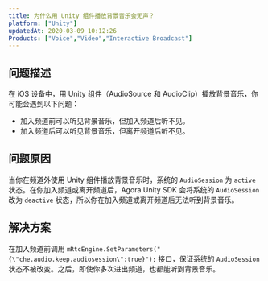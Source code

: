 ```yaml
---
title: 为什么用 Unity 组件播放背景音乐会无声？
platform: ["Unity"]
updatedAt: 2020-03-09 10:12:26
Products: ["Voice","Video","Interactive Broadcast"]
---
```

## 问题描述

在 iOS 设备中，用 Unity 组件（AudioSource 和 AudioClip）播放背景音乐，你可能会遇到以下问题：

- 加入频道前可以听见背景音乐，但加入频道后听不见。
- 加入频道后可以听见背景音乐，但离开频道后听不见。

## 问题原因

当你在频道外使用 Unity 组件播放背景音乐时，系统的 `AudioSession` 为 `active` 状态。在你加入频道或离开频道后，Agora Unity SDK 会将系统的 `AudioSession` 改为 `deactive` 状态，所以你在加入频道或离开频道后无法听到背景音乐。

## 解决方案

在加入频道前调用 `mRtcEngine.SetParameters("{\"che.audio.keep.audiosession\":true}");` 接口，保证系统的 `AudioSession` 状态不被改变。之后，即使你多次进出频道，也都能听到背景音乐。